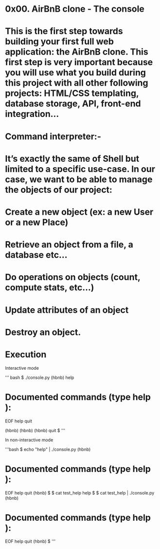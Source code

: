# 0x00. AirBnB clone - The console

# This is the first step towards building your first full web application: the AirBnB clone. This first step is very important because you will use what you build during this project with all other following projects: HTML/CSS templating, database storage, API, front-end integration…

# Command interpreter:-
# It’s exactly the same of Shell but limited to a specific use-case. In our case, we want to be able to manage the objects of our project:

# Create a new object (ex: a new User or a new Place)
# Retrieve an object from a file, a database etc…
# Do operations on objects (count, compute stats, etc…)
# Update attributes of an object
# Destroy an object.

# Execution

Interactive mode

''' bash
$ ./console.py
(hbnb) help

Documented commands (type help <topic>):
========================================
EOF  help  quit

(hbnb) 
(hbnb) 
(hbnb) quit
$
'''

In non-interactive mode

'''bash
$ echo "help" | ./console.py
(hbnb)

Documented commands (type help <topic>):
========================================
EOF  help  quit
(hbnb) 
$
$ cat test_help
help
$
$ cat test_help | ./console.py
(hbnb)

Documented commands (type help <topic>):
========================================
EOF  help  quit
(hbnb) 
$
'''
